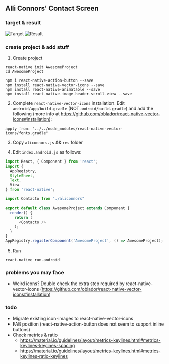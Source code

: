 ## Alli Connors' Contact Screen
### target & result
![Target](https://raw.githubusercontent.com/rotoxl/react-native-samples/master/screenshots/aliconnors-target.jpg "Target") ![Result](https://github.com/rotoxl/react-native-samples/blob/master/screenshots/aliconnors-result.gif?raw=true "Result")

### create project & add stuff

1. Create project

```shell
react-native init AwesomeProject
cd AwesomeProject

npm i react-native-action-button --save
npm install react-native-vector-icons --save
npm install react-native-animatable --save
npm install react-native-image-header-scroll-view --save
```
2. Complete ```react-native-vector-icons``` installation. Edit ```android/app/build.gradle``` (NOT ```android/build.gradle```) and add the following (more info at https://github.com/oblador/react-native-vector-icons#installation):

```
apply from: "../../node_modules/react-native-vector-icons/fonts.gradle"
```

3. Copy ```aliconnors.js``` && ```res``` folder

4. Edit ```index.android.js``` as follows:

```javascript
import React, { Component } from 'react';
import {
  AppRegistry,
  StyleSheet,
  Text,
  View
} from 'react-native';

import Contacto from "./aliconnors"

export default class AwesomeProject extends Component {
  render() {
    return (
      <Contacto />
    );
  }
}
AppRegistry.registerComponent('AwesomeProject', () => AwesomeProject);
```

5. Run

```shell
react-native run-android

```
### problems you may face
* Weird icons? Double check the extra step required by react-native-vector-icons (https://github.com/oblador/react-native-vector-icons#installation)

### todo
* Migrate existing icon-images to react-native-vector-icons
* FAB position (react-native-action-button does not seem to support inline buttons)
* Check metrics & ratio
  *	https://material.io/guidelines/layout/metrics-keylines.html#metrics-keylines-keylines-spacing
  * https://material.io/guidelines/layout/metrics-keylines.html#metrics-keylines-ratio-keylines
